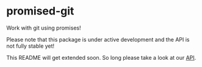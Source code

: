 promised-git
============

Work with git using promises!

Please note that this package is under active development and the API is not fully stable yet!

This README will get extended soon. So long please take a look at our [API](http://maschs.github.io/promisedgit).
